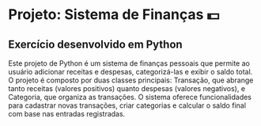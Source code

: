 # Projeto: Sistema de Finanças 💵

## Exercício desenvolvido em Python

Este projeto de Python é um sistema de finanças pessoais que permite ao usuário adicionar receitas e despesas, categorizá-las e exibir o saldo total. O projeto é composto por duas classes principais: Transação, que abrange tanto receitas (valores positivos) quanto despesas (valores negativos), e Categoria, que organiza as transações. O sistema oferece funcionalidades para cadastrar novas transações, criar categorias e calcular o saldo final com base nas entradas registradas.
